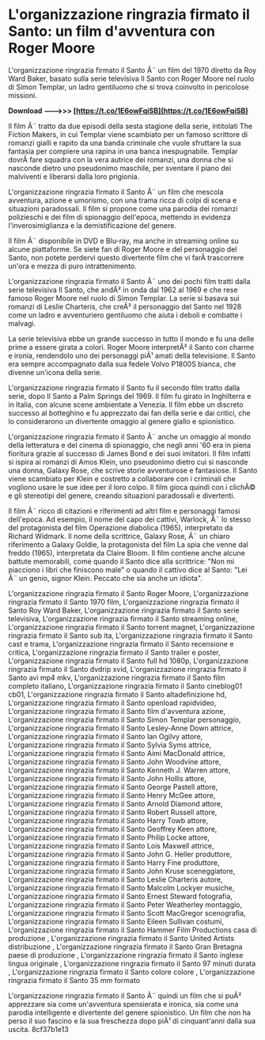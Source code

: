 # L'organizzazione ringrazia firmato il Santo: un film d'avventura con Roger Moore
 
L'organizzazione ringrazia firmato il Santo Ã¨ un film del 1970 diretto da Roy Ward Baker, basato sulla serie televisiva Il Santo con Roger Moore nel ruolo di Simon Templar, un ladro gentiluomo che si trova coinvolto in pericolose missioni.
 
**Download --->>> [https://t.co/1E6owFqiSB](https://t.co/1E6owFqiSB)**


 
Il film Ã¨ tratto da due episodi della sesta stagione della serie, intitolati The Fiction Makers, in cui Templar viene scambiato per un famoso scrittore di romanzi gialli e rapito da una banda criminale che vuole sfruttare la sua fantasia per compiere una rapina in una banca inespugnabile. Templar dovrÃ  fare squadra con la vera autrice dei romanzi, una donna che si nasconde dietro uno pseudonimo maschile, per sventare il piano dei malviventi e liberarsi dalla loro prigionia.
 
L'organizzazione ringrazia firmato il Santo Ã¨ un film che mescola avventura, azione e umorismo, con una trama ricca di colpi di scena e situazioni paradossali. Il film si propone come una parodia dei romanzi polizieschi e dei film di spionaggio dell'epoca, mettendo in evidenza l'inverosimiglianza e la demistificazione del genere.
 
Il film Ã¨ disponibile in DVD e Blu-ray, ma anche in streaming online su alcune piattaforme. Se siete fan di Roger Moore e del personaggio del Santo, non potete perdervi questo divertente film che vi farÃ  trascorrere un'ora e mezza di puro intrattenimento.
  
L'organizzazione ringrazia firmato il Santo Ã¨ uno dei pochi film tratti dalla serie televisiva Il Santo, che andÃ² in onda dal 1962 al 1969 e che rese famoso Roger Moore nel ruolo di Simon Templar. La serie si basava sui romanzi di Leslie Charteris, che creÃ² il personaggio del Santo nel 1928 come un ladro e avventuriero gentiluomo che aiuta i deboli e combatte i malvagi.
 
La serie televisiva ebbe un grande successo in tutto il mondo e fu una delle prime a essere girata a colori. Roger Moore interpretÃ² il Santo con charme e ironia, rendendolo uno dei personaggi piÃ¹ amati della televisione. Il Santo era sempre accompagnato dalla sua fedele Volvo P1800S bianca, che divenne un'icona della serie.
 
L'organizzazione ringrazia firmato il Santo fu il secondo film tratto dalla serie, dopo Il Santo a Palm Springs del 1969. Il film fu girato in Inghilterra e in Italia, con alcune scene ambientate a Venezia. Il film ebbe un discreto successo al botteghino e fu apprezzato dai fan della serie e dai critici, che lo considerarono un divertente omaggio al genere giallo e spionistico.
  
L'organizzazione ringrazia firmato il Santo Ã¨ anche un omaggio al mondo della letteratura e del cinema di spionaggio, che negli anni '60 era in piena fioritura grazie al successo di James Bond e dei suoi imitatori. Il film infatti si ispira ai romanzi di Amos Klein, uno pseudonimo dietro cui si nasconde una donna, Galaxy Rose, che scrive storie avventurose e fantasiose. Il Santo viene scambiato per Klein e costretto a collaborare con i criminali che vogliono usare le sue idee per il loro colpo. Il film gioca quindi con i clichÃ© e gli stereotipi del genere, creando situazioni paradossali e divertenti.
 
Il film Ã¨ ricco di citazioni e riferimenti ad altri film e personaggi famosi dell'epoca. Ad esempio, il nome del capo dei cattivi, Warlock, Ã¨ lo stesso del protagonista del film Operazione diabolica (1965), interpretato da Richard Widmark. Il nome della scrittrice, Galaxy Rose, Ã¨ un chiaro riferimento a Galaxy Goldie, la protagonista del film La spia che venne dal freddo (1965), interpretata da Claire Bloom. Il film contiene anche alcune battute memorabili, come quando il Santo dice alla scrittrice: \"Non mi piacciono i libri che finiscono male\" o quando il cattivo dice al Santo: \"Lei Ã¨ un genio, signor Klein. Peccato che sia anche un idiota\".
 
L'organizzazione ringrazia firmato il Santo Roger Moore,  L'organizzazione ringrazia firmato il Santo 1970 film,  L'organizzazione ringrazia firmato il Santo Roy Ward Baker,  L'organizzazione ringrazia firmato il Santo serie televisiva,  L'organizzazione ringrazia firmato il Santo streaming online,  L'organizzazione ringrazia firmato il Santo torrent magnet,  L'organizzazione ringrazia firmato il Santo sub ita,  L'organizzazione ringrazia firmato il Santo cast e trama,  L'organizzazione ringrazia firmato il Santo recensione e critica,  L'organizzazione ringrazia firmato il Santo trailer e poster,  L'organizzazione ringrazia firmato il Santo full hd 1080p,  L'organizzazione ringrazia firmato il Santo dvdrip xvid,  L'organizzazione ringrazia firmato il Santo avi mp4 mkv,  L'organizzazione ringrazia firmato il Santo film completo italiano,  L'organizzazione ringrazia firmato il Santo cineblog01 cb01,  L'organizzazione ringrazia firmato il Santo altadefinizione hd,  L'organizzazione ringrazia firmato il Santo openload rapidvideo,  L'organizzazione ringrazia firmato il Santo film d'avventura azione,  L'organizzazione ringrazia firmato il Santo Simon Templar personaggio,  L'organizzazione ringrazia firmato il Santo Lesley-Anne Down attrice,  L'organizzazione ringrazia firmato il Santo Ian Ogilvy attore,  L'organizzazione ringrazia firmato il Santo Sylvia Syms attrice,  L'organizzazione ringrazia firmato il Santo Aimi MacDonald attrice,  L'organizzazione ringrazia firmato il Santo John Woodvine attore,  L'organizzazione ringrazia firmato il Santo Kenneth J. Warren attore,  L'organizzazione ringrazia firmato il Santo John Hollis attore,  L'organizzazione ringrazia firmato il Santo George Pastell attore,  L'organizzazione ringrazia firmato il Santo Henry McGee attore,  L'organizzazione ringrazia firmato il Santo Arnold Diamond attore,  L'organizzazione ringrazia firmato il Santo Robert Russell attore,  L'organizzazione ringrazia firmato il Santo Harry Towb attore,  L'organizzazione ringrazia firmato il Santo Geoffrey Keen attore,  L'organizzazione ringrazia firmato il Santo Philip Locke attore,  L'organizzazione ringrazia firmato il Santo Lois Maxwell attrice,  L'organizzazione ringrazia firmato il Santo John G. Heller produttore,  L'organizzazione ringrazia firmato il Santo Harry Fine produttore,  L'organizzazione ringrazia firmato il Santo John Kruse sceneggiatore,  L'organizzazione ringrazia firmato il Santo Leslie Charteris autore,  L'organizzazione ringrazia firmato il Santo Malcolm Lockyer musiche,  L'organizzazione ringrazia firmato il Santo Ernest Steward fotografia,  L'organizzazione ringrazia firmato il Santo Peter Weatherley montaggio,  L'organizzazione ringrazia firmato il Santo Scott MacGregor scenografia,  L'organizzazione ringrazia firmato il Santo Eileen Sullivan costumi,  L'organizzazione ringrazia firmato il Santo Hammer Film Productions casa di produzione ,  L'organizzazione ringrazia firmato il Santo United Artists distribuzione ,  L'organizzazione ringrazia firmato il Santo Gran Bretagna paese di produzione ,  L'organizzazione ringrazia firmato il Santo inglese lingua originale ,  L'organizzazione ringrazia firmato il Santo 97 minuti durata ,  L'organizzazione ringrazia firmato il Santo colore colore ,  L'organizzazione ringrazia firmato il Santo 35 mm formato
 
L'organizzazione ringrazia firmato il Santo Ã¨ quindi un film che si puÃ² apprezzare sia come un'avventura spensierata e ironica, sia come una parodia intelligente e divertente del genere spionistico. Un film che non ha perso il suo fascino e la sua freschezza dopo piÃ¹ di cinquant'anni dalla sua uscita.
 8cf37b1e13
 
